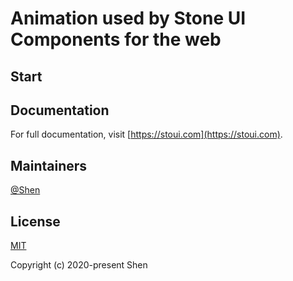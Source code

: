 # Animation used by Stone UI Components for the web

## Start

## Documentation

For full documentation, visit [https://stoui.com](https://stoui.com).

## Maintainers

[@Shen](https://github.com/haiyon)

## License

[MIT](LICENSE)

Copyright (c) 2020-present Shen
